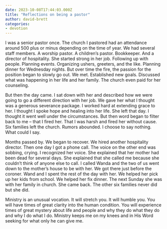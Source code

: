 ```yaml
---
date: 2023-10-08T17:44:03.000Z
title: "Reflections on being a pastor"
author: david-brett
categories:
- devotion
---
```

I was a senior pastor once. The church I pastored had an attendance around 500 plus or minus depending on the time of year. We had several staff members. A worship pastor. A children’s pastor. Bookkeeper. And a director of hospitality. She started strong in her job. Following up with people. Planning events. Organizing ushers, greeters, and the like. Planning dinner for Wednesday nights. But over time the fire, the passion for the position began to slowly go out. We met. Established new goals. Discussed what was happening in her life and her family. The church even paid for her counseling.
<!-- more -->
But then the day came. I sat down with her and described how we were going to go a different direction with her job. We gave her what I thought was a generous severance package. I worked hard at extending grace to her. I thought I spoke hope and healing into her life. She left that day. I thought it went well under the circumstances. But then word began to filter back to me – that I fired her. That I was harsh and fired her without cause. Six families left the church. Rumors abounded. I choose to say nothing. What could I say.

Months passed by. We began to recover. We hired another hospitality director. Then one day I got a phone call. The voice on the other end was sobbing, crying. I recognized her voice. She explained that her mother had been dead for several days. She explained that she called me because she couldn’t think of anyone else to call. I called Wanda and the two of us went down to the mother’s house to be with her. We got there just before the coroner. Wand and I spent the rest of the day with her. We helped her pick up her kids from school. We helped her fix dinner. The next Sunday she was with her family in church. She came back. The other six families never did but she did. 

Ministry is an unusual vocation. It will stretch you. It will humble you. You will have times of great clarity into the human condition. You will experience times of great mystery about life and people and why they do what they do and why I do what I do. Ministry keeps me on my knees and in His Word seeking for what only he can give me. 
